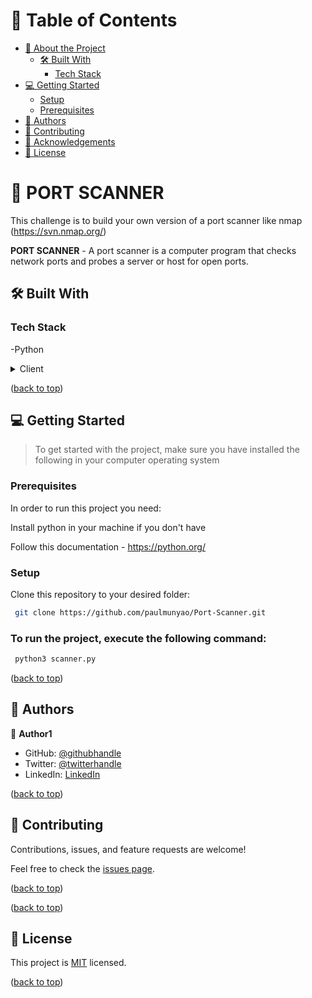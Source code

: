 <a name="readme-top"></a>

# 📗 Table of Contents

- [📖 About the Project](#about-project)
  - [🛠 Built With](#built-with)
    - [Tech Stack](#tech-stack)
- [💻 Getting Started](#getting-started)
  - [Setup](#setup)
  - [Prerequisites](#prerequisites)
- [👥 Authors](#authors)
- [🤝 Contributing](#contributing)
- [🙏 Acknowledgements](#acknowledgements)
- [📝 License](#license)

<!-- PROJECT DESCRIPTION -->

# 📖 PORT SCANNER <a name="about-project"></a>

This challenge is to build your own version of a port scanner like nmap (https://svn.nmap.org/)

**PORT SCANNER** - A port scanner is a computer program that checks network ports and probes a server or host for open ports.

## 🛠 Built With <a name="built-with"></a>

### Tech Stack <a name="tech-stack"></a>

-Python

<details>
  <summary>Client</summary>
  <ul>
    <li><a href="https://python.org/">Python</a></li>
  </ul>
</details>

<p align="left">(<a href="#readme-top">back to top</a>)</p>

<!-- GETTING STARTED -->

## 💻 Getting Started <a name="getting-started"></a>

> To get started with the project, make sure you have installed the following in your computer operating system

### Prerequisites

In order to run this project you need:

 Install python in your machine if you don't have

Follow this documentation - https://python.org/

### Setup

Clone this repository to your desired folder:

```sh
 git clone https://github.com/paulmunyao/Port-Scanner.git
```

### To run the project, execute the following command:

```sh
 python3 scanner.py
```

<p align="left">(<a href="#readme-top">back to top</a>)</p>

<!-- AUTHORS -->

## 👥 Authors <a name="authors"></a>

👤 **Author1**

- GitHub: [@githubhandle](https://github.com/paulmunyao)
- Twitter: [@twitterhandle](https://twitter.com/Mutiso_P)
- LinkedIn: [LinkedIn](https://www.linkedin.com/in/paulmunyao/)

<p align="left">(<a href="#readme-top">back to top</a>)</p>

<!-- CONTRIBUTING -->

## 🤝 Contributing <a name="contributing"></a>

Contributions, issues, and feature requests are welcome!

Feel free to check the [issues page](https://github.com/paulmunyao/Port-Scanner/issues).

<p align="left">(<a href="#readme-top">back to top</a>)</p>

<p align="left">(<a href="#readme-top">back to top</a>)</p>

<!-- LICENSE -->

## 📝 License <a name="license"></a>

This project is [MIT](https://github.com/paulmunyao/Port-Scanner?tab=MIT-1-ov-file) licensed.

<p align="left">(<a href="#readme-top">back to top</a>)</p>
